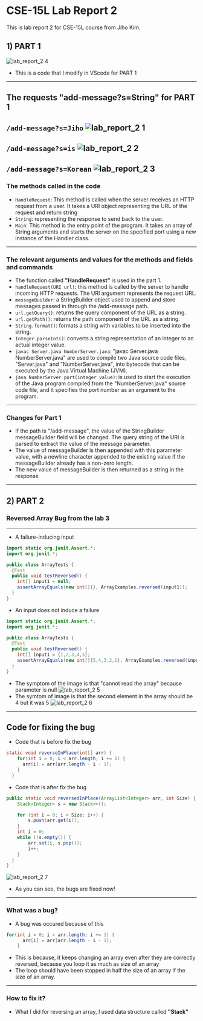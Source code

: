 # CSE-15L Lab Report 2
This is lab report 2 for CSE-15L course from Jiho Kim.
## 1) PART 1
![lab_report_2 4](https://user-images.githubusercontent.com/129816454/233743743-c036a90f-0e5a-4103-b29d-6ec3fefd925b.png)
* This is a code that I modify in VScode for PART 1
---
## The requests "add-message?s=String" for PART 1
 `/add-message?s=Jiho`
![lab_report_2 1](https://user-images.githubusercontent.com/129816454/233746955-bfa94262-b81d-4291-9acd-ce2c81dcdf75.png)    
---
  `/add-message?s=is`
![lab_report_2 2](https://user-images.githubusercontent.com/129816454/233747190-1ca335ea-396e-4c00-93bc-524772227c68.png)     
--- 
  `/add-message?s=Korean`
![lab_report_2 3](https://user-images.githubusercontent.com/129816454/233747363-ce236fb2-86fc-4e49-a84d-c156cb0181d5.png)    
---
### The methods called in the code
* `HandleRequest`: This method is called when the server receives an HTTP request from a user. It takes a URI object representing the URL of the request and return string    
* `String`: representing the response to send back to the user.
* `Main`: This method is the entry point of the program. It takes an array of String arguments and starts the server on the specified port using a new instance of the Handler class.
---
### The relevant arguments and values for the methods and fields and commands
* The function called **"HandleRequest"** is used in the part 1.
* `handleRequest(URI url)`: this method is called by the server to handle incoming HTTP requests. The URI argument represents the request URL. 
* `messageBuilder`: a StringBuilder object used to append and store messages passed in through the /add-message path.
* `url.getQuery()`: returns the query component of the URL as a string.
* `url.getPath()`: returns the path component of the URL as a string.
* `String.format()`: formats a string with variables to be inserted into the string.
* `Integer.parseInt()`: converts a string representation of an integer to an actual integer value.
* `javac Server.java NumberServer.java`: "javac Server.java NumberServer.java" are used to compile two Java source code files, "Server.java" and "NumberServer.java", into bytecode that can be executed by the Java Virtual Machine (JVM).
* `java NumberServer port(integer value)`: is used to start the execution of the Java program compiled from the "NumberServer.java" source code file, and it specifies the port number as an argument to the program.
---
### Changes for Part 1
* If the path is "/add-message", the value of the StringBuilder messageBuilder field will be changed. The query string of the URI is parsed to extract the value of the message parameter. 
* The value of messageBuilder is then appended with this parameter value, with a newline character appended to the existing value if the messageBuilder already has a non-zero length. 
* The new value of messageBuilder is then returned as a string in the response
---
## 2) PART 2
### Reversed Array Bug from the lab 3
---
* A failure-inducing input
```java
import static org.junit.Assert.*;
import org.junit.*;

public class ArrayTests {
  @Test
  public void testReversed() {
    int[] input1 = null;
    assertArrayEquals(new int[]{}, ArrayExamples.reversed(input1));
  }
}
```
* An input does not induce a failure
```java
import static org.junit.Assert.*;
import org.junit.*;

public class ArrayTests {
  @Test
  public void testReversed() {
    int[] input1 = {1,2,3,4,5};
    assertArrayEquals(new int[]{5,4,3,2,1}, ArrayExamples.reversed(input1));
  }
}
```
* The symptom of the image is that "cannot read the array" because parameter is null
![lab_report_2 5](https://user-images.githubusercontent.com/129816454/233754766-3e2b797d-d515-48a3-8382-59f9ccb164d8.png)
* The symtom of image is that the second element in the array should be 4 but it was 5
![lab_report_2 6](https://user-images.githubusercontent.com/129816454/233754778-c3fa1d75-ff8f-4488-9198-70c9f7fe6172.png)
---
## Code for fixing the bug
* Code that is before fix the bug
```java
static void reverseInPlace(int[] arr) {
    for(int i = 0; i < arr.length; i += 1) {
      arr[i] = arr[arr.length - i - 1];
    }
  }
```
* Code that is after fix the bug
```java
public static void reversedInPlace(ArrayList<Integer> arr, int Size) {
    Stack<Integer> s = new Stack<>();

    for (int i = 0; i < Size; i++) {
        s.push(arr.get(i));
    }
    int i = 0;
    while (!s.empty()) {
        arr.set(i, s.pop());
        i++;
    }
  }
}
```
![lab_report_2 7](https://user-images.githubusercontent.com/129816454/233755766-7d8588fb-e975-46fb-b71d-8a2abd4d2fc5.png)
* As you can see, the bugs are fixed now!
---
### What was a bug?
* A bug was occured because of this
```java
for(int i = 0; i < arr.length; i += 1) {
      arr[i] = arr[arr.length - i - 1];
    }
````
* This is because, it keeps changing an array even after they are correctly reversed, because you loop it as much as size of an array
* The loop should have been stopped in half the size of an array if the size of an array.
---
### How to fix it?
* What I did for reversing an array, I used data structure called **"Stack"**







